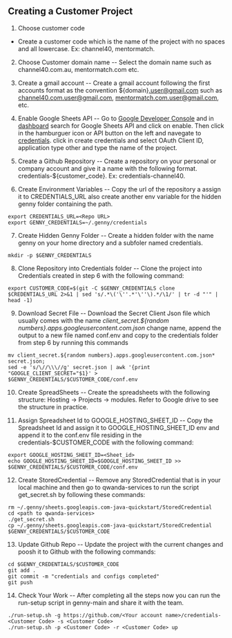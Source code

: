 ## Creating a Customer Project 
1. Choose customer code 
- Create a customer code which is the name of the project with no spaces and all lowercase. Ex: channel40, mentormatch.


2. Choose Customer domain name
-- Select the domain name such as channel40.com.au, mentormatch.com etc.


3. Create a gmail account
-- Create a gmail account following the first accounts format as the convention ${domain}.user@gmail.com such as channel40.com.user@gmail.com,  mentormatch.com.user@gmail.com, etc.


4. Enable Google Sheets API
-- Go to [Google Developer Console](https://console.developers.google.com) and in [dashboard](https://console.developers.google.com/apis/library) search for Google Sheets API and click on enable. Then click in the hamburguer icon or API button on the left and navegate to [credentials](https://console.developers.google.com/apis/credentials). click in create credentials and select OAuth Client ID, application type other and type the name of the project.
 
 
5. Create a Github Repository
-- Create a repository on your personal or company account and give it a name with the following format. credentials-${customer_code}. Ex: credentials-channel40.


6. Create Environment Variables
-- Copy the url of the repository a assign it to CREDENTIALS_URL also create another env variable for the hidden genny folder containing the path.

```
export CREDENTIALS_URL=<Repo URL>
export GENNY_CREDENTIALS=~/.genny/credentials
```

7. Create Hidden Genny Folder
-- Create a hidden folder with the name genny on your home directory and a subfoler named credentials.

```
mkdir -p $GENNY_CREDENTIALS
```
8. Clone Repository into  Credentials folder
-- Clone the project into Credentials created in step 6 with the following command:

```
export CUSTOMER_CODE=$(git -C $GENNY_CREDENTIALS clone $CREDENTIALS_URL 2>&1 | sed 's/.*\('\''.*'\''\).*/\1/' | tr -d "'" | head -1)
```

9. Download Secret File 
-- Download the Secret Client Json file  which usually comes with the name *client_secret.${random numbers}.apps.googleusercontent.com.json* change name, append the output to a new file named conf.env and copy to the credentials folder from step 6 by running this commands

```
mv client_secret.${random numbers}.apps.googleusercontent.com.json* secret.json; 
sed -e 's/\//\\\//g' secret.json | awk '{print "GOOGLE_CLIENT_SECRET="$1}' > $GENNY_CREDENTIALS/$CUSTOMER_CODE/conf.env
```

10. Create SpreadSheets
-- Create the spreadsheets with the following structure: Hosting -> Projects -> modules. Refer to Google drive to see the structure in practice. 


11. Assign Spreadsheet Id to GOOGLE_HOSTING_SHEET_ID
-- Copy the Spreadsheet Id and assign it to GOOGLE_HOSTING_SHEET_ID env and append it to the conf.env file residing in the credentials-$CUSTOMER_CODE with the following command:

```
export GOOGLE_HOSTING_SHEET_ID=<Sheet_id>
echo GOOGLE_HOSTING_SHEET_ID=$GOOGLE_HOSTING_SHEET_ID >> $GENNY_CREDENTIALS/$CUSTOMER_CODE/conf.env

```

12. Create StoredCredential 
-- Remove any StoredCredential that is in your local machine and then go to qwanda-services to run the script get_secret.sh by following these commands:

```
rm ~/.genny/sheets.googleapis.com-java-quickstart/StoredCredential
cd <path to qwanda-services>
./get_secret.sh
cp ~/.genny/sheets.googleapis.com-java-quickstart/StoredCredential $GENNY_CREDENTIALS/$CUSTOMER_CODE
```
13. Update Github Repo 
-- Update the project with the current changes and poosh it to Github with the following commands:

```
cd $GENNY_CREDENTIALS/$CUSTOMER_CODE
git add .
git commit -m "credentials and configs completed"
git push 
```

14. Check Your Work 
-- After completing all the steps now you can run the run-setup script in genny-main 
and share it with the team.

```
./run-setup.sh -g https://github.com/<Your account name>/credentials-<Customer Code> -s <Customer Code>
./run-setup.sh -p <Customer Code> -r <Customer Code> up
```

